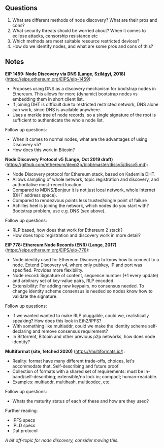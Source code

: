 ## Questions

1. What are different methods of node discovery? What are their pros and cons?
2. What security threats should be worried about? When it comes to eclipse attacks, censorship resistance etc
3. Which methods are most suitable resource restricted devices?
4. How do we identify nodes, and what are some pros and cons of this?

## Notes

**EIP 1459: Node Discovery via DNS (Lange, Szilágyi, 2018)** (https://eips.ethereum.org/EIPS/eip-1459):

- Proposes using DNS as a discovery mechanism for bootstrap nodes in Ethereum. This allows for more (dynamic) bootstrap nodes vs embedding them in short client list.
- If joining DHT is difficult due to restricted restricted network, DNS alone can work, since DNS is available anywhere.
- Uses a merkle tree of node records, so a single signature of the root is sufficient to authenticate the whole node list.

Follow up questions:
- When it comes to normal nodes, what are the advantages of using Discovery v5?
- How does this work in Bitcoin?

**Node Discovery Protocol v5 (Lange, Oct 2019 draft)** (https://github.com/ethereum/devp2p/blob/master/discv5/discv5.md):

- Node Discovery protocol for Ethereum stack, based on Kademlia DHT.
- Allows sampling of whole network, topic registration and discovery, and authoritative most-recent location.
- Compared to MDNS/Bonjour it is not just local network, whole Internet (DHT address space).
- Compared to rendezvous points less trusted/single point of failure
- Achilles heel is joining the network, which nodes do you start with? Bootstrap problem, use e.g. DNS (see above).

Follow up questions:
- RLP based, how does that work for Ethereum 2 stack?
- How does topic registration and discovery work in more detail?

**EIP 778: Ethereum Node Records (ENR) (Lange, 2017)** (https://eips.ethereum.org/EIPS/eip-778):

- Node identity used for Ethereum Discovery to know how to connect to a node. Extend Discovery v4, where only pubkey, IP and port was specified. Provides more flexibility.
- Node record: Signature of content, sequence number (+1 every update) and arbitrary set of key-value pairs, RLP encoded.
- Extensibility: For adding new keypairs, no consensus needed. To change identity scheme consensus is needed so nodes know how to validate the signature.

Follow up questions:
- If we wanted wanted to make RLP pluggable, could we, realistically speaking? How does this look in Eth2/IPFS?
- With something like multiaddr, could we make the identity scheme self-declaring and remove consensus requirement?
- In Bittorrent, Bitcoin and other previous p2p networks, how does node identity?

**Multiformat (site, fetched 2020)** (https://multiformats.io/):

- Reality: format have many different trade-offs, choices, let's accommodate that. Self-describing and future proof.
- Collection of formats with a shared set of requirements: must be in-band/self-describing; extensible/no lock in; compact; human-readable.
- Examples: multiaddr, multihash, multicodec, etc.

Follow up questions:
- Whats the maturity status of each of these and how are they used?

Further reading:
- IPFS specs
- IPLD specs
- Dat protocol

*A bit off-topic for node discovery, consider moving this.*
